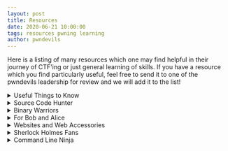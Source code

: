 ```yaml
---
layout: post
title: Resources
date: 2020-06-21 10:00:00
tags: resources pwning learning
author: pwndevils
---
```

Here is a listing of many resources which one may find helpful in their journey of CTF'ing or just general learning of skills. If you have a resource which you find particularly useful, feel free to send it to one of the pwndevils leadership for review and we will add it to the list! 

<details>
<summary>Useful Things to Know </summary>
<br>
A list of knowledge and resources.
<ul>
<li><a href="https://picoctf.com/">Practice with Pico CTF</a></li>
<li><a href="https://ctf.pwn.college/">Pwn College</a></li>
</ul>
</details>

<details>
<summary>Source Code Hunter </summary>
<br>
Super general resources for <code>reverse</code> engineering.
<ul>
<li><a href="https://ctf101.org/reverse-engineering/overview/">CTF-101 Reverse Engineering Intro</a></li>
<li><a href="https://www.youtube.com/watch?v=VroEiMOJPm8&feature=emb_logo">Reversing and Cracking First Simple Program</a></li>
<li><a href="https://users.umiacs.umd.edu/~tdumitra/courses/ENEE757/Fall15/misc/gdb_tutorial.html">Using GDB for Reverse Engineering</a></li>
<li><a href="https://crackmes.one">Practice reversing in Crackme style</a></li>
<li><a href="http://reversing.kr/">reversing.kr</a></li>
<li><a href="https://github.com/onethawt/reverseengineering-reading-list/blob/master/README.md">Reverse Engineering Reading List</a></li>
</ul>
</details>

<details>
<summary>Binary Warriors <!--- Avoiding copyright claims like a boss --> </summary>
<br>
Resources for binary exploitation, a.k.a <code>pwn</code>.
<ul>
<li><a href="https://ctf101.org/binary-exploitation/overview/">CTF-101 Binary Exploitation Intro</a></li>
<li><a href="https://www.youtube.com/watch?v=iyAyN3GFM7A&list=PLhixgUqwRTjxglIswKp9mpkfPNfHkzyeN">Live Overflow: Binary Exploitation/ Memory Corruption</a></li>
<li><a href="https://github.com/RPISEC/MBE">RPISEC: Modern Binary Exploitation</a></li>
<li><a href="https://github.com/shellphish/how2heap">Shellphish: How 2 Heap</a></li>
<li><a href="http://pwnable.kr/">pwnable.kr</a></li>
<li><a href="https://trailofbits.github.io/ctf/exploits/">TOB: Exploit Creation</a></li>

</ul>
</details>

<details>
<summary>For Bob and Alice </summary>
<br>
Resources for <code>Cryptography</code>.
<ul>
<li><a href="https://ctf101.org/cryptography/overview/">CTF-101 Cryptography Intro</a></li>
<li><a href="https://cryptohack.org/">Cryptohack</a></li>
<li><a href="https://cryptopals.com/">Cryptopals</a></li>
<li><a href="https://www.root-me.org/en/Challenges/Cryptanalysis/">Root-Me Cryptanalysis</a></li>
</ul>
</details>

<details>
<summary>Websites and Web Accessories </summary>
<br>
Resources for <code>Web</code>.
<ul>
<li><a href="https://ctf101.org/web-exploitation/overview/">CTF-101 Web Exploitation Intro</a></li>
<li><a href="https://portswigger.net/web-security">Port-Swigger Web Academy</a></li>
<li><a href="https://www.root-me.org/en/Challenges/Web-Client/">Root-Me: Web-Client</a></li>
<li><a href="https://www.root-me.org/en/Challenges/Web-Server/">Root-Me: Web-Server</a></li>
</ul>
</details>

<details>
<summary>Sherlock Holmes Fans </summary>
<br>
Resources for <code>forensics</code>. 
<ul>
<li><a href="https://ctf101.org/forensics/overview/">CTF-101 Forensics Intro</a></li>
<li><a href="https://trailofbits.github.io/ctf/forensics/">CTF Forensics Field Guide</a></li>
<li><a href="https://www.youtube.com/watch?v=TWEXCYQKyDc">What is steganography</a></li>
<li><a href="https://www.youtube.com/watch?v=K4cMCyLCz38&list=PLVQ5jTk_I4JQcBuJAk8iDHaK1slkmOEa7">CSE469 Forensics Resource</a></li>
</ul>
</details>

<details>
<summary>Command Line Ninja </summary>
<br>
Resources for using the shell in Linux.
<ul>
<li><a href="https://www.youtube.com/watch?v=b5NmtmNwMgU&list=PLW5y1tjAOzI2ZYTlMdGzCV8AJuoqW5lKB">Hak5:Linux Terminal Resources</a></li>
</ul>
</details>



